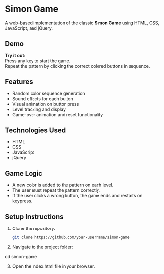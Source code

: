 # Simon Game

A web-based implementation of the classic **Simon Game** using HTML, CSS, JavaScript, and jQuery.

## Demo

**Try it out:**  
Press any key to start the game.  
Repeat the pattern by clicking the correct colored buttons in sequence.

## Features

- Random color sequence generation
- Sound effects for each button
- Visual animation on button press
- Level tracking and display
- Game-over animation and reset functionality

## Technologies Used

- HTML
- CSS
- JavaScript 
- jQuery

## Game Logic

- A new color is added to the pattern on each level.
- The user must repeat the pattern correctly.
- If the user clicks a wrong button, the game ends and restarts on keypress.

## Setup Instructions

1. Clone the repository:

   ```bash
   git clone https://github.com/your-username/simon-game

2. Navigate to the project folder:

cd simon-game


3. Open the index.html file in your browser.







